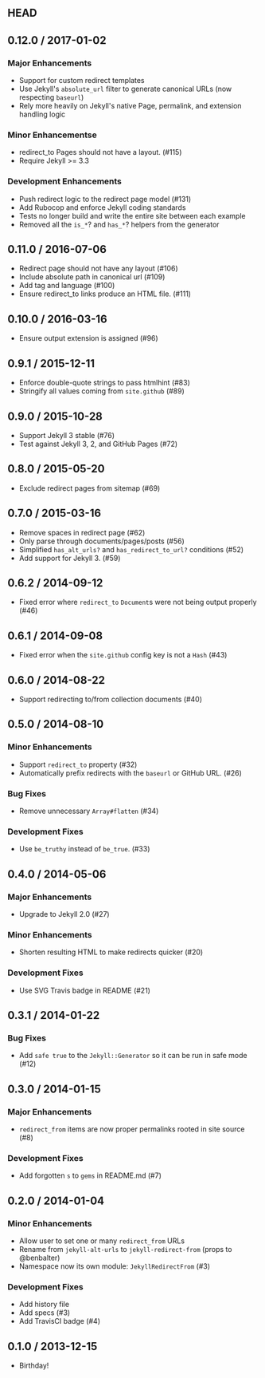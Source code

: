 ## HEAD

## 0.12.0 / 2017-01-02

### Major Enhancements

  * Support for custom redirect templates
  * Use Jekyll's `absolute_url` filter to generate canonical URLs (now respecting `baseurl`)
  * Rely more heavily on Jekyll's native Page, permalink, and extension handling logic
  
### Minor Enhancementse

  * redirect_to Pages should not have a layout. (#115)
  * Require Jekyll >= 3.3
  
### Development Enhancements

  * Push redirect logic to the redirect page model (#131)
  * Add Rubocop and enforce Jekyll coding standards
  * Tests no longer build and write the entire site between each example
  * Removed all the `is_*`? and `has_*`? helpers from the generator
  
## 0.11.0 / 2016-07-06

  * Redirect page should not have any layout (#106)
  * Include absolute path in canonical url (#109)
  * Add <html> tag and language (#100)
  * Ensure redirect_to links produce an HTML file. (#111)

## 0.10.0 / 2016-03-16

  * Ensure output extension is assigned (#96)

## 0.9.1 / 2015-12-11

  * Enforce double-quote strings to pass htmlhint (#83)
  * Stringify all values coming from `site.github` (#89)

## 0.9.0 / 2015-10-28

  * Support Jekyll 3 stable (#76)
  * Test against Jekyll 3, 2, and GitHub Pages (#72)

## 0.8.0 / 2015-05-20

  * Exclude redirect pages from sitemap (#69)

## 0.7.0 / 2015-03-16

  * Remove spaces in redirect page (#62)
  * Only parse through documents/pages/posts (#56)
  * Simplified `has_alt_urls?` and `has_redirect_to_url?` conditions (#52)
  * Add support for Jekyll 3. (#59)

## 0.6.2 / 2014-09-12

  * Fixed error where `redirect_to` `Document`s were not being output properly (#46)

## 0.6.1 / 2014-09-08

  * Fixed error when the `site.github` config key is not a `Hash` (#43)

## 0.6.0 / 2014-08-22

  * Support redirecting to/from collection documents (#40)

## 0.5.0 / 2014-08-10

### Minor Enhancements

  * Support `redirect_to` property (#32)
  * Automatically prefix redirects with the `baseurl` or GitHub URL. (#26)

### Bug Fixes

  * Remove unnecessary `Array#flatten` (#34)

### Development Fixes

  * Use `be_truthy` instead of `be_true`. (#33)

## 0.4.0 / 2014-05-06

### Major Enhancements

  * Upgrade to Jekyll 2.0 (#27)

### Minor Enhancements

  * Shorten resulting HTML to make redirects quicker (#20)

### Development Fixes

  * Use SVG Travis badge in README (#21)

## 0.3.1 / 2014-01-22

### Bug Fixes

  * Add `safe true` to the `Jekyll::Generator` so it can be run in safe mode (#12)

## 0.3.0 / 2014-01-15

### Major Enhancements

  * `redirect_from` items are now proper permalinks rooted in site source (#8)

### Development Fixes

  * Add forgotten `s` to `gems` in README.md (#7)

## 0.2.0 / 2014-01-04

### Minor Enhancements

  * Allow user to set one or many `redirect_from` URLs
  * Rename from `jekyll-alt-urls` to `jekyll-redirect-from` (props to @benbalter)
  * Namespace now its own module: `JekyllRedirectFrom` (#3)

### Development Fixes

  * Add history file
  * Add specs (#3)
  * Add TravisCI badge (#4)

## 0.1.0 / 2013-12-15

  * Birthday!
